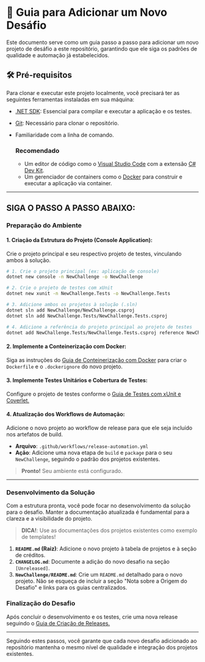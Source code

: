 # 🚀 Guia para Adicionar um Novo Desáfio

Este documento serve como um guia passo a passo para adicionar um novo projeto de desáfio a este repositório, garantindo que ele siga os padrões de qualidade e automação já estabelecidos.

## 🛠️ Pré-requisitos

Para clonar e executar este projeto localmente, você precisará ter as seguintes ferramentas instaladas em sua máquina:

- [.NET SDK](https://dotnet.microsoft.com/en-us/download): Essencial para compilar e executar a aplicação e os testes.
- [Git](https://git-scm.com/): Necessário para clonar o repositório.
- Familiaridade com a linha de comando.

  ### Recomendado

  - Um editor de código como o [Visual Studio Code](https://code.visualstudio.com/) com a extensão [C# Dev Kit](https://marketplace.visualstudio.com/items?itemName=ms-dotnettools.csdevkit).
  - Um gerenciador de containers como o [Docker](https://www.docker.com/products/docker-desktop/) para construir e executar a aplicação via container.

---

## SIGA O PASSO A PASSO ABAIXO:

### Preparação do Ambiente

#### 1. Criação da Estrutura do Projeto (Console Application):

Crie o projeto principal e seu respectivo projeto de testes, vinculando ambos à solução.

```bash
# 1. Crie o projeto principal (ex: aplicação de console)
dotnet new console -n NewChallenge -o NewChallenge

# 2. Crie o projeto de testes com xUnit
dotnet new xunit -n NewChallenge.Tests -o NewChallenge.Tests

# 3. Adicione ambos os projetos à solução (.sln)
dotnet sln add NewChallenge/NewChallenge.csproj
dotnet sln add NewChallenge.Tests/NewChallenge.Tests.csproj

# 4. Adicione a referência do projeto principal ao projeto de testes
dotnet add NewChallenge.Tests/NewChallenge.Tests.csproj reference NewChallenge/NewChallenge.csproj
```

#### 2. Implemente a Conteinerização com Docker:

Siga as instruções do [Guia de Conteinerização com Docker](./DOCKER_GUIDE.md) para criar o `Dockerfile` e o `.dockerignore` do novo projeto.

#### 3. Implemente Testes Unitários e Cobertura de Testes:

Configure o projeto de testes conforme o [Guia de Testes com xUnit e Coverlet.](./TESTING_GUIDE.md)

#### 4. Atualização dos Workflows de Automação:

Adicione o novo projeto ao workflow de release para que ele seja incluído nos artefatos de build.

- **Arquivo**: `.github/workflows/release-automation.yml`
- **Ação**: Adicione uma nova etapa de `build` e `package` para o seu `NewChallenge`, seguindo o padrão dos projetos existentes.

> **Pronto!** Seu ambiente está configurado.

---

### Desenvolvimento da Solução

Com a estrutura pronta, você pode focar no desenvolvimento da solução para o desafio.
Manter a documentação atualizada é fundamental para a clareza e a visibilidade do projeto.

> **DICA!**: Use as documentações dos projetos existentes como exemplo de templates!

1. **`README.md` (Raiz)**: Adicione o novo projeto à tabela de projetos e à seção de créditos.
2. **`CHANGELOG.md`**: Documente a adição do novo desafio na seção `[Unreleased]`.
3. **`NewChallenge/README.md`**: Crie um `README.md` detalhado para o novo projeto. Não se esqueça de incluir a seção "Nota sobre a Origem do Desafio" e links para os guias centralizados.

### Finalização do Desafio

Após concluir o desenvolvimento e os testes, crie uma nova release seguindo o [Guia de Criação de Releases.](./RELEASING_GUIDE.md)

---

Seguindo estes passos, você garante que cada novo desafio adicionado ao repositório mantenha o mesmo nível de qualidade e integração dos projetos existentes.
